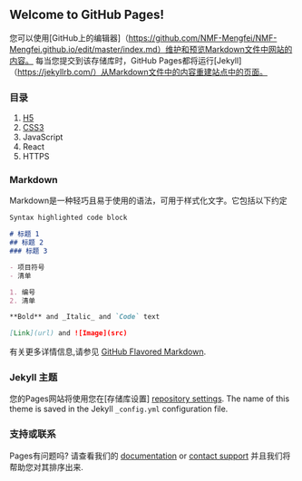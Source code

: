 ## Welcome to GitHub Pages!

您可以使用[GitHub上的编辑器]（https://github.com/NMF-Mengfei/NMF-Mengfei.github.io/edit/master/index.md）维护和预览Markdown文件中网站的内容。
每当您提交到该存储库时，GitHub Pages都将运行[Jekyll]（https://jekyllrb.com/）从Markdown文件中的内容重建站点中的页面。

### 目录
  1. [H5](https://www.w3school.com.cn/html/index.asp/)
  2. [CSS3](/Css.html)
  3. JavaScript
  4. React
  5. HTTPS

### Markdown

Markdown是一种轻巧且易于使用的语法，可用于样式化文字。它包括以下约定

```markdown
Syntax highlighted code block

# 标题 1
## 标题 2
### 标题 3

- 项目符号
- 清单

1. 编号
2. 清单

**Bold** and _Italic_ and `Code` text

[Link](url) and ![Image](src)
```

有关更多详情信息,请参见 [GitHub Flavored Markdown](https://guides.github.com/features/mastering-markdown/).

### Jekyll 主题

您的Pages网站将使用您在[存储库设置] [repository settings](https://github.com/NMF-Mengfei/NMF-Mengfei.github.io/settings). The name of this theme is saved in the Jekyll `_config.yml` configuration file.


### 支持或联系

Pages有问题吗? 请查看我们的 [documentation](https://help.github.com/categories/github-pages-basics/) or [contact support](https://github.com/contact) 并且我们将帮助您对其排序出来.
